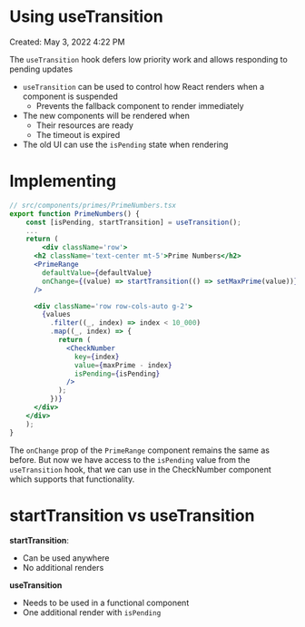 # Using useTransition

Created: May 3, 2022 4:22 PM

The `useTransition` hook defers low priority work and allows responding to pending updates

- `useTransition` can be used to control how React renders when a component is suspended
    - Prevents the fallback component to render immediately
- The new components will be rendered when
    - Their resources are ready
    - The timeout is expired
- The old UI can use the `isPending` state when rendering

# Implementing

```jsx
// src/components/primes/PrimeNumbers.tsx
export function PrimeNumbers() {
	const [isPending, startTransition] = useTransition();
	...
	return (
		<div className='row'>
      <h2 className='text-center mt-5'>Prime Numbers</h2>
      <PrimeRange
        defaultValue={defaultValue}
        onChange={(value) => startTransition(() => setMaxPrime(value))}
      />

      <div className='row row-cols-auto g-2'>
        {values
          .filter((_, index) => index < 10_000)
          .map((_, index) => {
            return (
              <CheckNumber
                key={index}
                value={maxPrime - index}
                isPending={isPending}
              />
            );
          })}
      </div>
    </div>
	);
}
```

The `onChange` prop of the `PrimeRange` component remains the same as before. But now we have access to the `isPending` value from the `useTransition` hook, that we can use in the CheckNumber component which supports that functionality.

# startTransition vs useTransition

**startTransition**:

- Can be used anywhere
- No additional renders

**useTransition**

- Needs to be used in a functional component
- One additional render with `isPending`